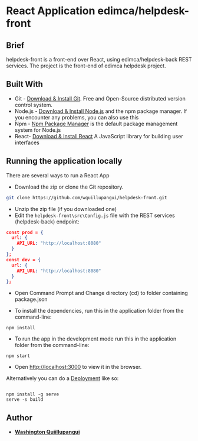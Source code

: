 # React Application edimca/helpdesk-front

## Brief

helpdesk-front is a front-end over React, using edimca/helpdesk-back REST services. The project is the front-end of edimca helpdesk project.

## Built With

- Git - [Download & Install Git](https://git-scm.com/downloads). Free and Open-Source distributed version control system.
- Node.js - [Download & Install Node.js](https://nodejs.org/en/download/) and the npm package manager. If you encounter any problems, you can also use this
- Npm - [Npm Package Manager](https://www.npmjs.com/) is the default package management system for Node.js
- React- [Download & Install React](https://reactjs.org) A JavaScript library for building user interfaces

## Running the application locally

There are several ways to run a React App

- Download the zip or clone the Git repository.

```sh
git clone https://github.com/wquillupangui/helpdesk-front.git
```

- Unzip the zip file (if you downloaded one)
- Edit the `helpdesk-front\src\Config.js` file with the REST services (helpdesk-back) endpoint:

```json
const prod = {
  url: {
    API_URL: "http://localhost:8080"
  }
};
const dev = {
  url: {
    API_URL: "http://localhost:8080"
  }
};
```

- Open Command Prompt and Change directory (cd) to folder containing package.json

- To install the dependencies, run this in the application folder from the command-line:

```
npm install
```

- To run the app in the development mode
  run this in the application folder from the command-line:

```
npm start
```

- Open [http://localhost:3000](http://localhost:3000) to view it in the browser.

Alternatively you can do a [Deployment](https://facebook.github.io/create-react-app/docs/deployment) like so:

```

npm install -g serve
serve -s build

```

## Author

- **[Washington Quiillupangui](https://github.com/phillipjohnston)**
